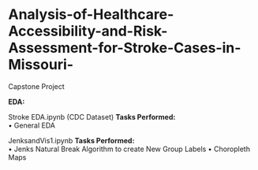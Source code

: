 # Analysis-of-Healthcare-Accessibility-and-Risk-Assessment-for-Stroke-Cases-in-Missouri-
Capstone Project 

**EDA:** <br>

Stroke EDA.ipynb (CDC Dataset)
**Tasks Performed:** <br>
•	General EDA

JenksandVis1.ipynb
**Tasks Performed:** <br>
•	Jenks Natural Break Algorithm to create New Group Labels
•	Choropleth Maps

